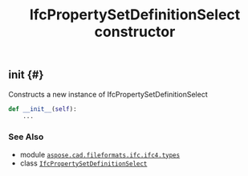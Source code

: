 ﻿---
title: IfcPropertySetDefinitionSelect constructor
second_title: Aspose.CAD for Python via .NET API References
description: 
type: docs
weight: 10
url: /python-net/aspose.cad.fileformats.ifc.ifc4.types/ifcpropertysetdefinitionselect/__init__/
is_root: false
---

## __init__ {#}

Constructs a new instance of IfcPropertySetDefinitionSelect



```python
def __init__(self):
    ...
```





### See Also
* module [`aspose.cad.fileformats.ifc.ifc4.types`](../../)
* class [`IfcPropertySetDefinitionSelect`](/cad/python-net/aspose.cad.fileformats.ifc.ifc4.types/ifcpropertysetdefinitionselect)
